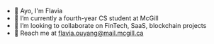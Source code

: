 - 🌋 Ayo, I'm Flavia
- 🗿 I’m currently a fourth-year CS student at McGill
- 👾 I’m looking to collaborate on FinTech, SaaS, blockchain projects
- 🧠 Reach me at flavia.ouyang@mail.mcgill.ca

<!---
flaviaouyang/flaviaouyang is a ✨ special ✨ repository because its `README.md` (this file) appears on your GitHub profile.
You can click the Preview link to take a look at your changes.
--->
